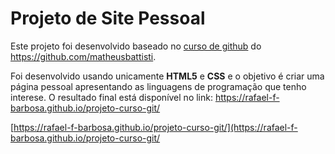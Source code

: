# Projeto de Site Pessoal

Este projeto foi desenvolvido baseado no [curso de github](https://www.udemy.com/course/git-e-github-do-basico-ao-avancado-c-gist-e-github-pages/) do https://github.com/matheusbattisti.

Foi desenvolvido usando unicamente **HTML5** e **CSS** e o objetivo é criar uma página pessoal apresentando as linguagens de programação que tenho interese. O resultado final está disponível no link:
https://rafael-f-barbosa.github.io/projeto-curso-git/

[https://rafael-f-barbosa.github.io/projeto-curso-git/](https://rafael-f-barbosa.github.io/projeto-curso-git/